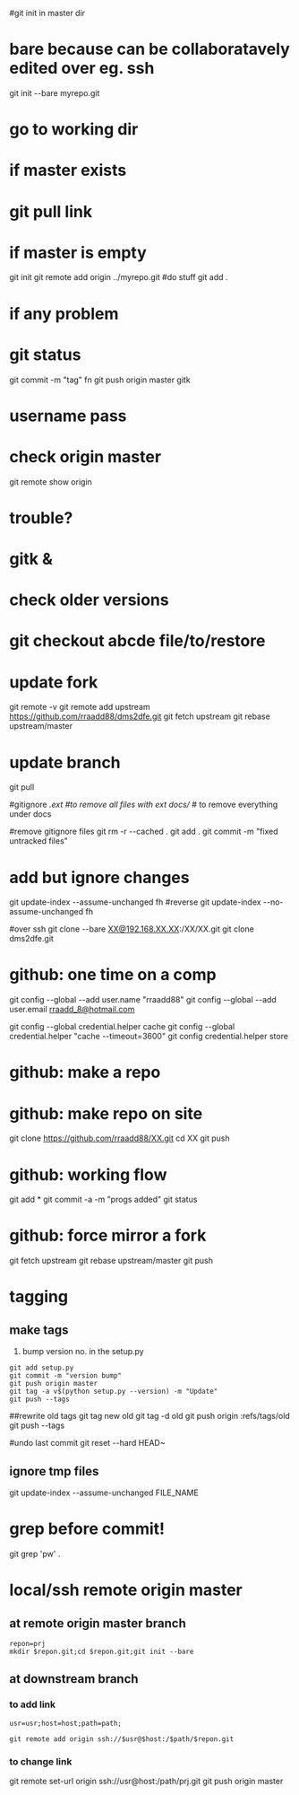#git init in master dir
# bare because can be collaboratavely edited over eg. ssh
git init --bare myrepo.git 
# go to working dir
# if master exists
# git pull link
# if master is empty
git init
git remote add origin ../myrepo.git
#do stuff
git add .
# if any problem
# git status
git commit -m "tag" fn
git push origin master
gitk
# username pass
# check origin master
git remote show origin
# trouble?
# gitk &
# check older versions
# git checkout abcde file/to/restore

# update fork
git remote -v
git remote add upstream https://github.com/rraadd88/dms2dfe.git
git fetch upstream
git rebase upstream/master

# update branch
git pull

#gitignore 
*.ext #to remove all files with ext
docs/* # to remove everything under docs

#remove gitignore files
git rm -r --cached .
git add .
git commit -m "fixed untracked files"

# add but ignore changes
git update-index --assume-unchanged fh
#reverse
git update-index --no-assume-unchanged fh

#over ssh
git clone --bare XX@192.168.XX.XX:/XX/XX.git
git clone dms2dfe.git

# github: one time on a comp
git config --global --add user.name "rraadd88"
git config --global --add user.email rraadd_8@hotmail.com

git config --global credential.helper cache
git config --global credential.helper "cache --timeout=3600"
git config credential.helper store

# github: make a repo
# github: make repo on site
git clone https://github.com/rraadd88/XX.git
cd XX
git push

# github: working flow
git add *
git commit -a -m "progs added"
git status

# github: force mirror a fork

git fetch upstream
git rebase upstream/master
git push

# tagging

## make tags

1. bump version no. in the setup.py

```
git add setup.py
git commit -m "version bump"
git push origin master
git tag -a v$(python setup.py --version) -m "Update"
git push --tags
```

##rewrite old tags
git tag new old
git tag -d old
git push origin :refs/tags/old
git push --tags

#undo last commit
git reset --hard HEAD~

## ignore tmp files
git update-index --assume-unchanged FILE_NAME

# grep before commit!
git grep 'pw' .

# local/ssh remote origin master

## at remote origin master branch 

```  
repon=prj
mkdir $repon.git;cd $repon.git;git init --bare
```

## at downstream branch

### to add link

```
usr=usr;host=host;path=path;

git remote add origin ssh://$usr@$host:/$path/$repon.git
```

### to change link

  git remote set-url origin ssh://usr@host:/path/prj.git
  git push origin master
